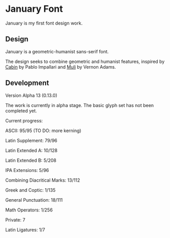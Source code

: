 # January Font
January is my first font design work. 

## Design
January is a geometric-humanist sans-serif font. 

The design seeks to combine geometric and humanist features, inspired by [Cabin](https://github.com/impallari/Cabin) by Pablo Impallari and [Muli](https://github.com/vernnobile/MuliFont) by Vernon Adams. 

## Development
Version Alpha 13 (0.13.0)

The work is currently in alpha stage. The basic glyph set has not been completed yet. 

Current progress:

ASCII: 95/95 (TO DO: more kerning)

Latin Supplement: 79/96

Latin Extended A: 10/128

Latin Extended B: 5/208

IPA Extensions: 5/96

Combining Diacritical Marks: 13/112

Greek and Coptic: 1/135

General Punctuation: 18/111

Math Operators: 1/256

Private: 7

Latin Ligatures: 1/7
